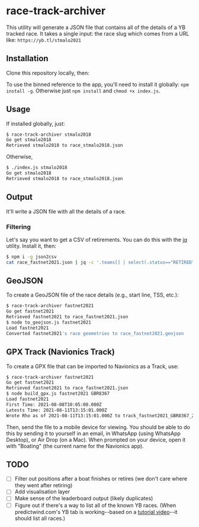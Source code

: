 # race-track-archiver

This utility will generate a JSON file that contains all of the details of a YB tracked race. It takes a single input: the race slug which comes from a URL like: `https://yb.tl/stmalo2021`

## Installation

Clone this repository locally, then:

To use the binned reference to the app, you'll need to install it globally: `npm install -g`. Otherwise just `npm install` and `chmod +x index.js`.

## Usage

If installed globally, just:

```bash
$ race-track-archiver stmalo2018
Go get stmalo2018
Retrieved stmalo2018 to race_stmalo2018.json
```

Otherwise,

```bash
$ ./index.js stmalo2018
Go get stmalo2018
Retrieved stmalo2018 to race_stmalo2018.json
```

## Output

It'll write a JSON file with all the details of a race.

### Filtering

Let's say you want to get a CSV of retirements. You can do this with the [jq](https://stedolan.github.io/jq/download/) utility. Install it, then:

```bash
$ npm i -g json2csv
cat race_fastnet2021.json | jq -c '.teams[] | select(.status=="RETIRED")' | jq -s | json2csv -f id,sail,name,model,explain  -o retirements.csv 
```

## GeoJSON

To create a GeoJSON file of the race details (e.g., start line, TSS, etc.):

```bash
$ race-track-archiver fastnet2021
Go get fastnet2021
Retrieved fastnet2021 to race_fastnet2021.json
$ node to_geojson.js fastnet2021
Load fastnet2021
Converted fastnet2021's race geometries to race_fastnet2021.geojson
```

## GPX Track (Navionics Track)

To create a GPX file that can be imported to Navionics as a Track, use:

```bash
$ race-track-archiver fastnet2021
Go get fastnet2021
Retrieved fastnet2021 to race_fastnet2021.json
$ node build_gpx.js fastnet2021 GBR8367
Load fastnet2021
First Time: 2021-08-08T10:05:00.000Z
Latests Time: 2021-08-11T13:15:01.000Z
Wrote Rho as of 2021-08-11T13:15:01.000Z to track_fastnet2021_GBR8367_20210811131501.gpx
```

Then, send the file to a mobile device for viewing. You should be able to do this by sending it to yourself in an email, in WhatsApp (using WhatsApp Desktop), or Air Drop (on a Mac). When prompted on your device, open it with "Boating" (the current name for the Navionics app).

## TODO

- [ ] Filter out positions after a boat finishes or retires (we don't care where they went after retiring)
- [ ] Add visualisation layer
- [ ] Make sense of the leaderboard output (likely duplicates)
- [ ] Figure out if there's a way to list all of the known YB races. (When predictwind.com's YB tab is working--based on a [tutorial video](https://www.youtube.com/watch?v=SoQEIreSnTE)--it should list all races.)
